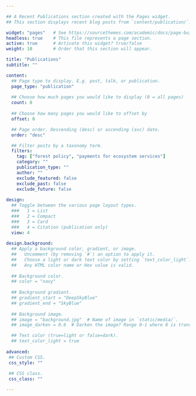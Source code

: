 ```yaml
---

## A Recent Publications section created with the Pages widget.
## This section displays recent blog posts from `content/publication/`.

widget: "pages"   # See https://sourcethemes.com/academic/docs/page-builder/
headless: true    # This file represents a page section.
active: true      # Activate this widget? true/false
weight: 10        # Order that this section will appear.

title: "Publications"
subtitle: ""

content:
  ## Page type to display. E.g. post, talk, or publication.
  page_type: "publication"
  
  ## Choose how much pages you would like to display (0 = all pages)
  count: 0
  
  ## Choose how many pages you would like to offset by
  offset: 0

  ## Page order. Descending (desc) or ascending (asc) date.
  order: "desc"

  ## Filter posts by a taxonomy term.
  filters:
    tag: ["forest policy", "payments for ecosystem services"]
    category: ""
    publication_type: ""
    author: ""
    exclude_featured: false
    exclude_past: false
    exclude_future: false
  
design:
  ## Toggle between the various page layout types.
  ###   1 = List
  ###   2 = Compact
  ###   3 = Card
  ###   4 = Citation (publication only)
  view: 4
  
design.background:
  ## Apply a background color, gradient, or image.
  ##   Uncomment (by removing `#`) an option to apply it.
  ##   Choose a light or dark text color by setting `text_color_light`.
  ##   Any HTML color name or Hex value is valid.
    
  ## Background color.
  ## color = "navy"
  
  ## Background gradient.
  ## gradient_start = "DeepSkyBlue"
  ## gradient_end = "SkyBlue"
  
  ## Background image.
  ## image = "background.jpg"  # Name of image in `static/media/`.
  ## image_darken = 0.6  # Darken the image? Range 0-1 where 0 is transparent and 1 is opaque.

  ## Text color (true=light or false=dark).
  ## text_color_light = true  
  
advanced:
 ## Custom CSS. 
 css_style: ""
 
 ## CSS class.
 css_class: ""

---
```



